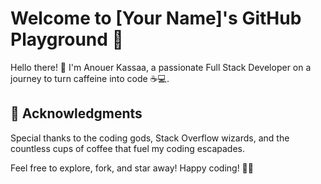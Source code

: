 # Welcome to [Your Name]'s GitHub Playground 🚀

Hello there! 👋 I'm Anouer Kassaa, a passionate Full Stack Developer on a journey to turn caffeine into code ☕💻.

## 🙌 Acknowledgments

Special thanks to the coding gods, Stack Overflow wizards, and the countless cups of coffee that fuel my coding escapades.

Feel free to explore, fork, and star away! Happy coding! 🚀✨

<!--
**anouerK/anouerK** is a ✨ _special_ ✨ repository because its `README.md` (this file) appears on your GitHub profile.

Here are some ideas to get you started:

- 🔭 I’m currently working on ...
- 🌱 I’m currently learning ...
- 👯 I’m looking to collaborate on ...
- 🤔 I’m looking for help with ...
- 💬 Ask me about ...
- 📫 How to reach me: ...
- 😄 Pronouns: ...
- ⚡ Fun fact: ...
-->
